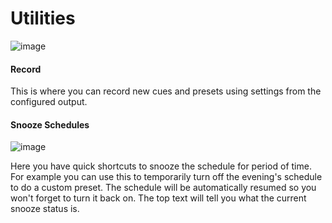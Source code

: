 # Utilities

![image](https://github.com/DMXCore/DmxCore100/assets/407941/dc77e1f6-ad55-4ed1-a39d-0756e7ea56b5)

#### Record

This is where you can record new cues and presets using settings from the configured output.

#### Snooze Schedules

![image](https://github.com/DMXCore/DmxCore100/assets/407941/baf0baa1-cd6a-47b5-a5fe-be3792bebe7a)

Here you have quick shortcuts to snooze the schedule for period of time. For example you can use this to temporarily turn off the evening's schedule to do a custom preset. The schedule will be automatically resumed so you won't forget to turn it back on. The top text will tell you what the current snooze status is.
